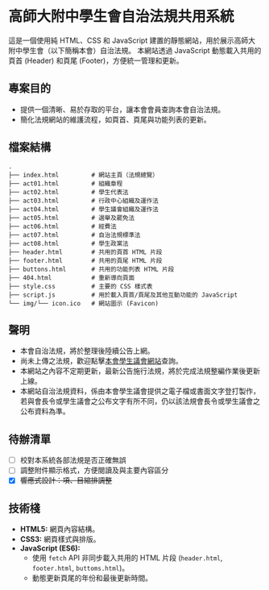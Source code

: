 # 高師大附中學生會自治法規共用系統

這是一個使用純 HTML、CSS 和 JavaScript 建置的靜態網站，用於展示高師大附中學生會（以下簡稱本會）自治法規。
本網站透過 JavaScript 動態載入共用的頁首 (Header) 和頁尾 (Footer)，方便統一管理和更新。

## 專案目的

* 提供一個清晰、易於存取的平台，讓本會會員查詢本會自治法規。
* 簡化法規網站的維護流程，如頁首、頁尾與功能列表的更新。

## 檔案結構

```
.
├── index.html         # 網站主頁（法規總覽）
├── act01.html         # 組織章程
├── act02.html         # 學生代表法
├── act03.html         # 行政中心組織及運作法
├── act04.html         # 學生議會組織及運作法
├── act05.html         # 選舉及罷免法
├── act06.html         # 經費法
├── act07.html         # 自治法規標準法
├── act08.html         # 學生政黨法
├── header.html        # 共用的頁首 HTML 片段
├── footer.html        # 共用的頁尾 HTML 片段
├── buttons.html       # 共用的功能列表 HTML 片段
├── 404.html           # 重新導向頁面
├── style.css          # 主要的 CSS 樣式表
├── script.js          # 用於載入頁首/頁尾及其他互動功能的 JavaScript
└── img/└── icon.ico   # 網站圖示 (Favicon)
```

## 聲明

* 本會自治法規，將於整理後陸續公告上網。
* 尚未上傳之法規，歡迎點擊[本會學生議會網站](https://sites.google.com/a/stu.nknush.kh.edu.tw/ashs_sp)查詢。
* 本網站之內容不定期更新，最新公告施行法規，將於完成法規整編作業後更新上線。
* 本網站自治法規資料，係由本會學生議會提供之電子檔或書面文字登打製作，若與會長令或學生議會之公布文字有所不同，仍以該法規會長令或學生議會之公布資料為準。

## 待辦清單

- [ ] 校對本系統各部法規是否正確無誤
- [ ] 調整附件顯示格式，方便閱讀及與主要內容區分
- [x] ~~響應式設計：項、目縮排調整~~

## 技術棧

* **HTML5:** 網頁內容結構。
* **CSS3:** 網頁樣式與排版。
* **JavaScript (ES6):**
    * 使用 `fetch` API 非同步載入共用的 HTML 片段 (`header.html`, `footer.html`, `buttoms.html`)。
    * 動態更新頁尾的年份和最後更新時間。